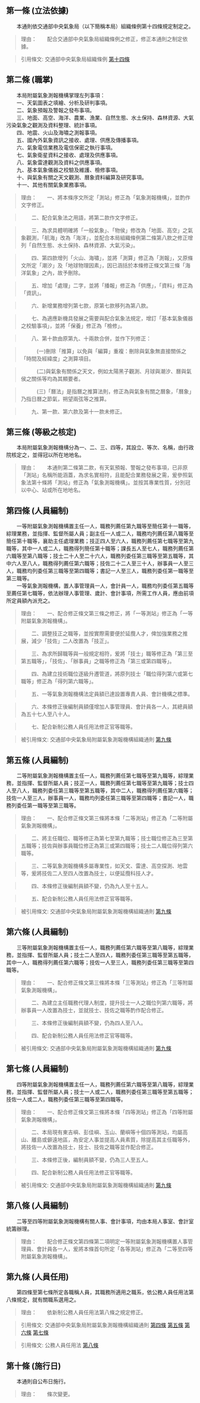 第一條 (立法依據)
-----------------
　　本通則依交通部中央氣象局（以下簡稱本局）組織條例第十四條規定制定之。  
> 理由：　　配合交通部中央氣象局組織條例之修正，修正本通則之制定依據。

> 引用條文: 交通部中央氣象局組織條例 [第十四條](../../人事其他/組織編制/交通部中央氣象局組織條例.md#第十四條-氣象測報機構之設置)



第二條 (職掌)
-------------
　　本局附屬氣象測報機構掌理左列事項：  
　　一、天氣圖表之填繪、分析及研判事項。  
　　二、氣象預報及警報之發布事項。  
　　三、地面、高空、海洋、農業、漁業、自然生態、水土保持、森林資源、大氣污染氣象之觀測及資料整理、統計事項。  
　　四、地震、火山及海嘯之測報事項。  
　　五、國內外氣象資訊之接收、處理、供應及傳播事項。  
　　六、氣象電信業務及電信保密之執行事項。  
　　七、氣象衛星資料之接收、處理及供應事項。  
　　八、氣象雷達觀測及資料之供應事項。  
　　九、基本氣象儀器之校驗及維護、檢修事項。  
　　十、與氣象有關之天文觀測、曆象資料編算及研究事項。  
　　十一、其他有關氣象業務事項。  
> 理由：　　一、將本條序文所定「測站」修正為「氣象測報機構」，並酌作文字修正。

> 　　二、配合氣象法之用語，將第二款作文字修正。

> 　　三、為求具體明確將「一般氣象」、「物侯」修改為「地面、高空」之氣象觀測，「航海」改為「海洋」，並配合本局組織條例第二條第八款之修正增列「自然生態、水土保持、森林資源、大氣污染」。

> 　　四、第四款增列「火山、海嘯」，並將「測算」修正為「測報」，又原條文所定「潮汐」及「地球物理因素」，因已涵括於本條修正條文第三條「海洋氣象」之內，故予刪除。

> 　　五、增加「處理」二字，並將「播報」修正為「供應」，「資料」修正為「資訊」。

> 　　六、新增業務增列第七款，原第七款移列為第八款。

> 　　七、為適應新機具發展之需要與配合氣象法規定，增訂「基本氣象儀器之校驗事項」，並將「保養」修正為「檢修」。

> 　　八、第十款由原第九、十兩款合併，並作下列修正：

> 　　　(一)刪除「推算」以免與「編算」重複：刪除與氣象無直接關係之「時間及經緯度」之測算項目。

> 　　　(二)與氣象有關係之天文，例如太陽黑子觀測、月球與潮汐、曆與氣侯之關係等均為其顯要者。

> 　　　(三)「曆法」是指曆之推算法則，修正為與氣象有關之曆象，「曆象」乃指日曆之節氣，朔望兩弦等之推算。

> 　　九、第一款、第六款及第十一款未修正。



第三條 (等級之核定)
-------------------
　　本局附屬氣象測報機構分為一、二、三、四等，其設立、等次、名稱，由行政院核定之，並得冠以所在地地名。  
> 理由：　　本通則第二條第二款，有天氣預報、警報之發布事項，已非原「測站」名稱所能涵蓋，為求名實相符，且能配合業務發展之需，爰參照氣象法第十條將「測站」修正為「氣象測報機構」。並按其專業性質，分別冠以中心、站或所在地地名。



第四條 (人員編制)
-----------------
　　一等附屬氣象測報機構置主任一人，職務列薦任第九職等至簡任第十一職等，綜理業務，並指揮、監督所屬人員；副主任一人或二人，職務均列薦任第八職等至簡任第十職等，襄助主任處理業務；技正四人至六人，職務列薦任第七職等至第九職等，其中一人或二人，職務得列簡任第十職等；課長五人至七人，職務列薦任第六職等至第八職等；技士二十人至二十六人，職務列委任第三職等至第五職等，其中六人至八人，職務得列薦任第六職等；技佐二十二人至三十人，辦事員一人至三人，職務均列委任第三職等至第四職等；書記一人至三人，職務列委任第一職等至第三職等。  
　　一等氣象測報機構，置人事管理員一人，會計員一人，職務均列委任第五職等至薦任第七職等，依法辦理人事管理、歲計、會計事項，所需工作人員，應由前項所定員額內派充之。  
> 理由：　　一、配合修正條文第三條之修正，將「一等測站」修正為「一等附屬氣象測報機構」。

> 　　二、調整技正之職等，並按實際需要便於延攬人才，俾加強業務之推展，減少「技佐」二人改置為「技正」。

> 　　三、為求所歸職等與一般規定相符，爰將「技士」職等修正為「第三至第五職等」，「技佐」、「辦事員」之職等修正為「第三或第四職等」。

> 　　四、為建立技術職位逐級升遷管道，將原列技士「職位得列第六或第七職等」修正為「得列第六職等」。

> 　　五、一等氣象測報機構法定員額已達設置專責人員、會計機構之標準。

> 　　六、本條修正後編制員額僅增加人事管理員、會計員各一人，其總員額為五十七人至八十人。

> 　　七、配合新制公務人員任用法修正官等職等。

> 被引用條文: 交通部中央氣象局附屬氣象測報機構組織通則 [第九條](../../人事其他/組織編制/交通部中央氣象局附屬氣象測報機構組織通則.md#第九條-人員任用)



第五條 (人員編制)
-----------------
　　二等附屬氣象測報機構置主任一人，職務列薦任第七職等至第九職等，綜理業務，並指揮、監督所屬人員；技正一人，職務列薦任第七職等至第九職等；技士四人至八人，職務列委任第三職等至第五職等，其中二人，職務得列薦任第六職等；技佐一人至三人，辦事員一人，職務均列委任第三職等至第四職等；書記一人，職務列委任第一職等至第三職等。  
> 理由：　　一、配合修正條文第三條將本條「二等測站」修正為「二等附屬氣象測報機構」。

> 　　二、將主任職位、職等修正為第七至第九職等；技士職位修正為三至第五職等；技佐與辦事員職位修正為第三或第四職等；技士二人職位得列第六職等。

> 　　三、二等氣象測報機構多屬專業性，如天文、雷達、高空探測、地雲等，爰將技佐二人至四人改置為技士，以便延攬科技人才。

> 　　四、本條修正後編制員額不變，仍為九人至十五人。

> 　　五、配合新制公務人員任用法修正官等職等。

> 被引用條文: 交通部中央氣象局附屬氣象測報機構組織通則 [第九條](../../人事其他/組織編制/交通部中央氣象局附屬氣象測報機構組織通則.md#第九條-人員任用)



第六條 (人員編制)
-----------------
　　三等附屬氣象測報機構置主任一人，職務列薦任第六職等至第八職等，綜理業務，並指揮、監督所屬人員；技士二人至四人，職務列委任第三職等至第五職等，其中一人，職務得列薦任第六職等；技佐一人至三人，職務列委任第三職等至第四職等。  
> 理由：　　一、配合修正條文第三條將本條「三等測站」修正為「三等附屬氣象測報機構」。

> 　　二、為建立主任職務代理人制度，提升技士一人之職位列第六職等，將辦事員一人改置為技士，並就技士、技佐之職等酌作配合修正。

> 　　三、本條修正後編制員額不變，仍為四人至八人。

> 　　四、配合新制公務人員任用法修正官等職等。

> 被引用條文: 交通部中央氣象局附屬氣象測報機構組織通則 [第九條](../../人事其他/組織編制/交通部中央氣象局附屬氣象測報機構組織通則.md#第九條-人員任用)



第七條 (人員編制)
-----------------
　　四等附屬氣象測報機構置主任一人，職務列薦任第六職等至第八職等，綜理業務，並指揮、監督所屬人員；技士一人或二人，職務列委任第三職等至第五職等；技佐一人或二人，職務列委任第三職等至第四職等。  
> 理由：　　一、配合修正條文第三條將本條「四等測站」修正為「四等附屬氣象測報機構」。

> 　　二、本局現有東吉嶼、彭佳嶼、玉山、蘭嶼等十個四等測站，均屬高山、離島或僻遠地區，為安定人事並提高人員素質，除提高其主任職等外，將技佐一人改置為技士，技士、技佐之職等並作配合修正。

> 　　三、本條修正後，編制員額不變，仍為三人至五人。

> 　　四、配合新制公務人員任用法修正官等職等。

> 被引用條文: 交通部中央氣象局附屬氣象測報機構組織通則 [第九條](../../人事其他/組織編制/交通部中央氣象局附屬氣象測報機構組織通則.md#第九條-人員任用)



第八條 (人員編制)
-----------------
　　二等至四等附屬氣象測報機構有關人事、會計事項，均由本局人事室、會計室統籌辦理。  
> 理由：　　配合修正條文第四條第二項明定一等附屬氣象測報機構置人事管理員、會計員各一人，爰將本條首句所定「各等測站」修正為「二等至四等附屬氣象測報機構」。



第九條 (人員任用)
-----------------
　　第四條至第七條所定各職稱人員，其職務所適用之職系，依公務人員任用法第八條規定，就有關職系選用之。  
> 理由：　　依新制公務人員任用法第八條之規定修正。

> 引用條文: 交通部中央氣象局附屬氣象測報機構組織通則 [第四條](../../人事其他/組織編制/交通部中央氣象局附屬氣象測報機構組織通則.md#第四條-人員編制) [第五條](../../人事其他/組織編制/交通部中央氣象局附屬氣象測報機構組織通則.md#第五條-人員編制) [第六條](../../人事其他/組織編制/交通部中央氣象局附屬氣象測報機構組織通則.md#第六條-人員編制) [第七條](../../人事其他/組織編制/交通部中央氣象局附屬氣象測報機構組織通則.md#第七條-人員編制)

> 引用條文: 公務人員任用法 [第八條](../../考試/任免升遷/公務人員任用法.md#第八條-職系說明書)



第十條 (施行日)
---------------
　　本通則自公布日施行。  
> 理由：　　條次變更。